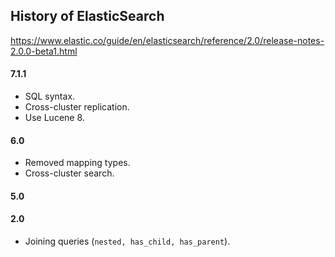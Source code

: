 History of ElasticSearch
-

https://www.elastic.co/guide/en/elasticsearch/reference/2.0/release-notes-2.0.0-beta1.html

#### 7.1.1

* SQL syntax.
* Cross-cluster replication.
* Use Lucene 8.

#### 6.0

* Removed mapping types.
* Cross-cluster search.

#### 5.0

#### 2.0

* Joining queries (`nested, has_child, has_parent`).
